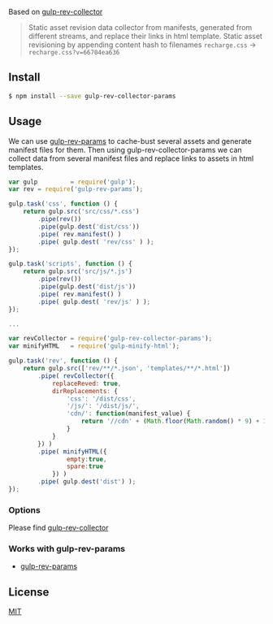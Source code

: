
Based on [gulp-rev-collector](https://www.npmjs.com/package/gulp-rev-collector)


> Static asset revision data collector from manifests, generated from different streams, and replace their links in html template.
> Static asset revisioning by appending content hash to filenames
> `recharge.css` → `recharge.css?v=66704ea636`

## Install

```sh
$ npm install --save gulp-rev-collector-params
```

## Usage

We can use [gulp-rev-params](https://www.npmjs.com/package/gulp-rev-params) to cache-bust several assets and generate manifest files for them. Then using gulp-rev-collector-params we can collect data from several manifest files and replace links to assets in html templates.

```js
var gulp         = require('gulp');
var rev = require('gulp-rev-params');

gulp.task('css', function () {
    return gulp.src('src/css/*.css')
        .pipe(rev())
        .pipe(gulp.dest('dist/css'))
        .pipe( rev.manifest() )
        .pipe( gulp.dest( 'rev/css' ) );
});

gulp.task('scripts', function () {
    return gulp.src('src/js/*.js')
        .pipe(rev())
        .pipe(gulp.dest('dist/js'))
        .pipe( rev.manifest() )
        .pipe( gulp.dest( 'rev/js' ) );
});

...

var revCollector = require('gulp-rev-collector-params');
var minifyHTML   = require('gulp-minify-html');

gulp.task('rev', function () {
    return gulp.src(['rev/**/*.json', 'templates/**/*.html'])
        .pipe( revCollector({
            replaceReved: true,
            dirReplacements: {
                'css': '/dist/css',
                '/js/': '/dist/js/',
                'cdn/': function(manifest_value) {
                    return '//cdn' + (Math.floor(Math.random() * 9) + 1) + '.' + 'exsample.dot' + '/img/' + manifest_value;
                }
            }
        }) )
        .pipe( minifyHTML({
                empty:true,
                spare:true
            }) )
        .pipe( gulp.dest('dist') );
});
```

### Options
Please find [gulp-rev-collector](https://www.npmjs.com/package/gulp-rev-collector)

### Works with gulp-rev-params

- [gulp-rev-params](https://www.npmjs.com/package/gulp-rev-params)

## License

[MIT](http://opensource.org/licenses/MIT)
